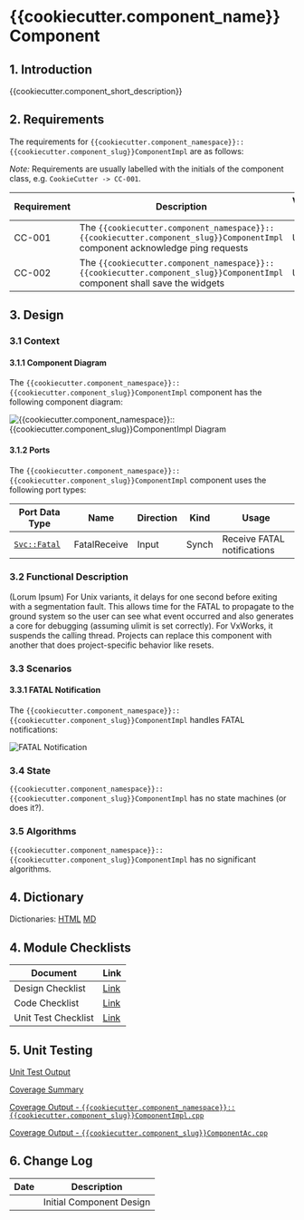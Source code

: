 # {{cookiecutter.component_name}} Component

## 1. Introduction

{{cookiecutter.component_short_description}}

## 2. Requirements

The requirements for `{{cookiecutter.component_namespace}}::{{cookiecutter.component_slug}}ComponentImpl` are as follows:

*Note:* Requirements are usually labelled with the initials of the component class, e.g. `CookieCutter -> CC-001`.

Requirement | Description | Verification Method
----------- | ----------- | -------------------
CC-001 | The `{{cookiecutter.component_namespace}}::{{cookiecutter.component_slug}}ComponentImpl` component acknowledge ping requests | Unit Test
CC-002 | The `{{cookiecutter.component_namespace}}::{{cookiecutter.component_slug}}ComponentImpl` component shall save the widgets | Unit Test

## 3. Design

### 3.1 Context

#### 3.1.1 Component Diagram

The `{{cookiecutter.component_namespace}}::{{cookiecutter.component_slug}}ComponentImpl` component has the following component diagram:

![`{{cookiecutter.component_namespace}}::{{cookiecutter.component_slug}}ComponentImpl` Diagram](img/{{cookiecutter.component_slug}}ComponentImplBDD.jpg "{{cookiecutter.component_namespace}}::{{cookiecutter.component_slug}}ComponentImpl")

#### 3.1.2 Ports

The `{{cookiecutter.component_namespace}}::{{cookiecutter.component_slug}}ComponentImpl` component uses the following port types:

Port Data Type | Name | Direction | Kind | Usage
-------------- | ---- | --------- | ---- | -----
[`Svc::Fatal`](../Fatal/docs/sdd.html) | FatalReceive | Input | Synch | Receive FATAL notifications

### 3.2 Functional Description

(Lorum Ipsum) For Unix variants, it delays for one second before exiting with a segmentation fault. This allows time for the FATAL to propagate to the ground system so the user can see what event occurred and also generates a core for debugging (assuming ulimit is set correctly). For VxWorks, it suspends the calling thread. Projects can replace this component with another that does project-specific behavior like resets.

### 3.3 Scenarios

#### 3.3.1 FATAL Notification

The `{{cookiecutter.component_namespace}}::{{cookiecutter.component_slug}}ComponentImpl` handles FATAL notifications:

![FATAL Notification](img/FatalNotification.jpg)

### 3.4 State

`{{cookiecutter.component_namespace}}::{{cookiecutter.component_slug}}ComponentImpl` has no state machines (or does it?).

### 3.5 Algorithms

`{{cookiecutter.component_namespace}}::{{cookiecutter.component_slug}}ComponentImpl` has no significant algorithms.

## 4. Dictionary

Dictionaries: [HTML]({{cookiecutter.component_slug}}ComponentImpl.html) [MD]({{cookiecutter.component_slug}}.md)

## 4. Module Checklists

Document            | Link
------------------- | ----
Design Checklist    | [Link](Checklist_Design.xlsx)
Code Checklist      | [Link](Checklist_Code.xlsx)
Unit Test Checklist | [Link](Checklist_Unit_Test.xls)

## 5. Unit Testing

[Unit Test Output](../test/ut/output/test.txt)

[Coverage Summary](../test/ut/output/{{cookiecutter.component_namespace}}{{cookiecutter.component_slug}}ComponentImpl_gcov.txt)

[Coverage Output - `{{cookiecutter.component_namespace}}::{{cookiecutter.component_slug}}ComponentImpl.cpp`](../test/ut/output/{{cookiecutter.component_slug}}ComponentImpl.cpp.gcov)

[Coverage Output - `{{cookiecutter.component_slug}}ComponentAc.cpp`](../test/ut/output/{{cookiecutter.component_slug}}ComponentAc.cpp.gcov)

## 6. Change Log

Date       | Description
---------- | -----------
<TODAY> | Initial Component Design



